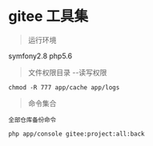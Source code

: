# gitee 工具集

> 运行环境
  
  symfony2.8 php5.6

> 文件权限目录 --读写权限

    chmod -R 777 app/cache app/logs   
    
>  命令集合
    
    全部仓库备份命令
    
    php app/console gitee:project:all:back




